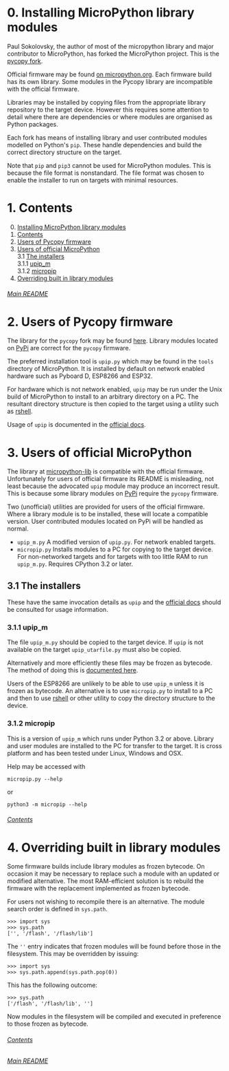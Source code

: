# 0. Installing MicroPython library modules

Paul Sokolovsky, the author of most of the micropython library and major
contributor to MicroPython, has forked the MicroPython project. This is the
[pycopy fork](https://github.com/pfalcon/pycopy).

Official firmware may be found [on micropython.org](https://micropython.org/).
Each firmware build has its own library. Some modules in the Pycopy library are
incompatible with the official firmware.

Libraries may be installed by copying files from the appropriate library
repository to the target device. However this requires some attention to detail
where there are dependencies or where modules are organised as Python packages.

Each fork has means of installing library and user contributed modules modelled
on Python's `pip`. These handle dependencies and build the correct directory
structure on the target.

Note that `pip` and `pip3` cannot be used for MicroPython modules. This is
because the file format is nonstandard. The file format was chosen to enable
the installer to run on targets with minimal resources.

# 1. Contents

 0. [Installing MicroPython library modules](./README.md#0-installing-micropython-library-modules)  
 1. [Contents](./README.md#1-contents)  
 2. [Users of Pycopy firmware](./README.md#2-users-of-pycopy-firmware)  
 3. [Users of official MicroPython](./README.md#3-users-of-official-micropython)  
  3.1 [The installers](./README.md#31-the-installers)  
   3.1.1 [upip_m](./README.md#311-upip_m)  
   3.1.2 [micropip](./README.md#312-micropip)  
 4. [Overriding built in library modules](./README.md#4-overriding-built-in-library-modules)  

###### [Main README](../README.md)

# 2. Users of Pycopy firmware

The library for the `pycopy` fork may be found [here](https://github.com/pfalcon/micropython-lib).
Library modules located on [PyPi](https://pypi.org/) are correct for the
`pycopy` firmware.

The preferred installation tool is `upip.py` which may be found in the `tools`
directory of MicroPython. It is installed by default on network enabled
hardware such as Pyboard D, ESP8266 and ESP32.

For hardware which is not network enabled, `upip` may be run under the Unix
build of MicroPython to install to an arbitrary directory on a PC. The
resultant directory structure is then copied to the target using a utility such
as [rshell](https://github.com/dhylands/rshell).

Usage of `upip` is documented in the
[official docs](http://docs.micropython.org/en/latest/reference/packages.html).

# 3. Users of official MicroPython

The library at [micropython-lib](https://github.com/micropython/micropython-lib)
is compatible with the official firmware. Unfortunately for users of official
firmware its README is misleading, not least because the advocated `upip`
module may produce an incorrect result. This is because some library modules on
[PyPi](https://pypi.org/) require the `pycopy` firmware.

Two (unofficial) utilities are provided for users of the official firmware.
Where a library module is to be installed, these will locate a compatible
version. User contributed modules located on PyPi will be handled as normal.
 * `upip_m.py` A modified version of `upip.py`. For network enabled targets.
 * `micropip.py` Installs modules to a PC for copying to the target device.
 For non-networked targets and for targets with too little RAM to run
 `upip_m.py`. Requires CPython 3.2 or later.

## 3.1 The installers

These have the same invocation details as `upip` and the
[official docs](http://docs.micropython.org/en/latest/reference/packages.html)
should be consulted for usage information.

### 3.1.1 upip_m

The file `upip_m.py` should be copied to the target device. If `upip` is not
available on the target `upip_utarfile.py` must also be copied.

Alternatively and more efficiently these files may be frozen as bytecode. The
method of doing this is [documented here](http://docs.micropython.org/en/latest/reference/packages.html).

Users of the ESP8266 are unlikely to be able to use `upip_m` unless it is
frozen as bytecode. An alternative is to use `micropip.py` to install to a PC
and then to use [rshell](https://github.com/dhylands/rshell) or other utility
to copy the directory structure to the device.

### 3.1.2 micropip

This is a version of `upip_m` which runs under Python 3.2 or above. Library and
user modules are installed to the PC for transfer to the target. It is cross
platform and has been tested under Linux, Windows and OSX.

Help may be accessed with

```
micropip.py --help
```
or

```
python3 -m micropip --help
```

###### [Contents](./README.md#1-contents)

# 4. Overriding built in library modules

Some firmware builds include library modules as frozen bytecode. On occasion it
may be necessary to replace such a module with an updated or modified
alternative. The most RAM-efficient solution is to rebuild the firmware with
the replacement implemented as frozen bytecode.

For users not wishing to recompile there is an alternative. The module search
order is defined in `sys.path`.

```
>>> import sys
>>> sys.path
['', '/flash', '/flash/lib']
```
The `''` entry indicates that frozen modules will be found before those in the
filesystem. This may be overridden by issuing:
```
>>> import sys
>>> sys.path.append(sys.path.pop(0))
```
This has the following outcome:
```
>>> sys.path
['/flash', '/flash/lib', '']
```
Now modules in the filesystem will be compiled and executed in preference to
those frozen as bytecode.

###### [Contents](./README.md#1-contents)

###### [Main README](../README.md)
